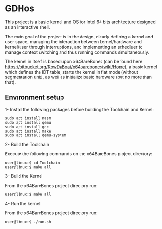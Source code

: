 # GDHos

This project is a basic kernel and OS for Intel 64 bits architecture designed as an interactive shell.

The main goal of the project is in the design, clearly defining a kernel and user space, managing the interaction between kernel/hardware and kernel/user through interruptions, and implementing an schedluer to manage context switching and thus running commands simultaneously. 

The kernel in itself is based upon x64BareBones (can be found here https://bitbucket.org/RowDaBoat/x64barebones/wiki/Home), a basic kernel which defines the IDT table, starts the kernel in flat mode (without segmentation unit), as well as initialize basic hardware (but no more than that).

## Environment setup

1- Install the following packages before building the Toolchain and Kernel:
```
sudo apt install nasm
sudo apt install qemu
sudo apt install gcc
sudo apt install make
sudo apt install qemu-system
```

2- Build the Toolchain

Execute the following commands on the x64BareBones project directory:
```
user@linux:$ cd Toolchain
user@linux:$ make all
```

3- Build the Kernel

From the x64BareBones project directory run:

```
user@linux:$ make all
```

4- Run the kernel

From the x64BareBones project directory run:

```
user@linux:$ ./run.sh
```

